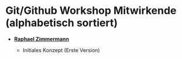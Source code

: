 # Git/Github Workshop Mitwirkende (alphabetisch sortiert)

* **[Raphael Zimmermann](https://www.raphael.li/)**

  * Initiales Konzept (Erste Version)

